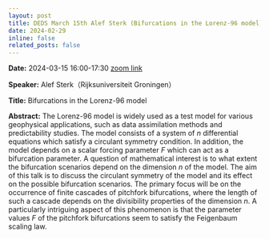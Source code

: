 ```yaml
---
layout: post
title: DEDS March 15th Alef Sterk (Bifurcations in the Lorenz-96 model) 
date: 2024-02-29
inline: false
related_posts: false
---
```


**Date:**  2024-03-15 16:00-17:30 [zoom link](https://us06web.zoom.us/meeting/register/tZUtceivrTouGNfpaj2C5iNxywWUiS_x8kRQ#/registration)

**Speaker:** Alef Sterk（Rijksuniversiteit Groningen）

**Title:** Bifurcations in the Lorenz-96 model

**Abstract:** The Lorenz-96 model is widely used as a test model for various geophysical applications, such as data assimilation methods and predictability studies. The model consists of a system of $n$ differential equations which satisfy a circulant symmetry condition. In addition, the model depends on a scalar forcing parameter $F$ which can act as a bifurcation parameter. A question of mathematical interest is to what extent the bifurcation scenarios depend on the dimension $n$ of the model. The aim of this talk is to discuss the circulant symmetry of the model and its effect on the possible bifurcation scenarios. The primary focus will be on the occurrence of finite cascades of pitchfork bifurcations, where the length of such a cascade depends on the divisibility properties of the dimension $n$. A particularly intriguing aspect of this phenomenon is that the parameter values $F$ of the pitchfork bifurcations seem to satisfy the Feigenbaum scaling law.
